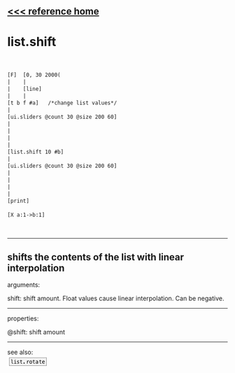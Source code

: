 [<<< reference home](ceammc_lib.md)
---

# list.shift

```


[F]  [0, 30 2000(
|    |
|    [line]
|    |
[t b f #a]   /*change list values*/
|
[ui.sliders @count 30 @size 200 60]
|
|
|
|
[list.shift 10 #b]
|
[ui.sliders @count 30 @size 200 60]
|
|
|
|
[print]

[X a:1->b:1]

            
```
---
shifts the contents of the list with linear interpolation
---
arguments:

shift: shift amount. Float values cause linear
            interpolation. Can be negative.<br>

---
properties:

@shift: shift amount<br>

---
see also:<br>
[![list.rotate](img/object_list.rotate.png)](list.rotate.md)
